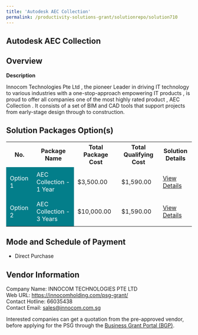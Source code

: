 ```yaml
---
title: 'Autodesk AEC Collection'
permalink: /productivity-solutions-grant/solutionrepo/solution710
---
```


## Autodesk AEC Collection

## Overview

**Description**

Innocom Technologies Pte Ltd , the pioneer Leader in driving IT technology to various industries with a one-stop-approach empowering IT products , is proud to offer all companies one of the most highly rated product , AEC Collection . It consists of a set of BIM and CAD tools that support projects from early-stage design through to construction.

## Solution Packages Option(s)

<table>
<tr>
<th><b>No.</b></th>
<th><b>Package Name</b></th>
<th><b>Total Package Cost</b></th>
<th><b>Total Qualifying Cost</b></th>
<th><b>Solution Details</b></th>
</tr>
<tr>
<td style='padding: 10px; background-color: #037E8A; color: #FFFFFF;'>Option 1</td>
<td style='padding: 10px; background-color: #037E8A; color: #FFFFFF;'>AEC Collection - 1 Year</td>
<td style='padding: 10px;'>$3,500.00</td>
<td style='padding: 10px;'>$1,590.00</td>
<td style='padding: 10px;'><a href='/images/psg/Innocom_AutodeskAECCollection_Desensitised_Part1.pdf' target='_blank'>View Details</a></td>
</tr>
<tr>
<td style='padding: 10px; background-color: #037E8A; color: #FFFFFF;'>Option 2</td>
<td style='padding: 10px; background-color: #037E8A; color: #FFFFFF;'>AEC Collection - 3 Years</td>
<td style='padding: 10px;'>$10,000.00</td>
<td style='padding: 10px;'>$1,590.00</td>
<td style='padding: 10px;'><a href='/images/psg/Innocom_AutodeskAECCollection_Desensitised_Part2.pdf' target='_blank'>View Details</a></td>
</tr>
</table>

## Mode and Schedule of Payment

 - Direct Purchase

## Vendor Information

 Company Name: INNOCOM TECHNOLOGIES PTE LTD <br>Web URL: https://innocomholding.com/psg-grant/ <br>Contact Hotline: 66035438 <br>Contact Email: sales@innocom.com.sg <br>

Interested companies can get a quotation from the pre-approved vendor, before applying for the PSG through the <a href='https://www.businessgrants.gov.sg/' target='_blank' rel='noopener'>Business Grant Portal (BGP)</a>.

<script src="/jquery/resize-tables.js"></script>
